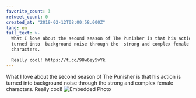 ```yaml
---
favorite_count: 3
retweet_count: 0
created_at: "2019-02-12T08:00:58.000Z"
lang: en
full_text: >-
  What I love about the second season of The Punisher is that his action is
  turned into  background noise through the  strong and complex female
  characters. 

  Really cool! https://t.co/98w6ey5vYk
---
```


What I love about the second season of The Punisher is that his action is turned
into background noise through the strong and complex female characters. Really
cool!
![Embedded Photo](https://twitter-media-coderbyheart.s3.eu-north-1.amazonaws.com/1095231271826087937-DzMK1nrX4AELS-I.jpg)
